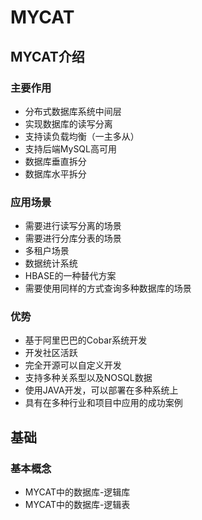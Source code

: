 # MYCAT
## MYCAT介绍
### 主要作用  
* 分布式数据库系统中间层  
* 实现数据库的读写分离  
 * 支持读负载均衡（一主多从）  
 * 支持后端MySQL高可用
* 数据库垂直拆分
* 数据库水平拆分

### 应用场景
* 需要进行读写分离的场景
* 需要进行分库分表的场景
* 多租户场景
* 数据统计系统
* HBASE的一种替代方案
* 需要使用同样的方式查询多种数据库的场景

### 优势
* 基于阿里巴巴的Cobar系统开发
* 开发社区活跃
* 完全开源可以自定义开发
* 支持多种关系型以及NOSQL数据
* 使用JAVA开发，可以部署在多种系统上
* 具有在多种行业和项目中应用的成功案例  

## 基础
### 基本概念
* MYCAT中的数据库-逻辑库
* MYCAT中的数据库-逻辑表